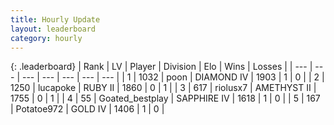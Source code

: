 ```yaml
---
title: Hourly Update
layout: leaderboard
category: hourly
---
```


{: .leaderboard}
| Rank | LV | Player | Division | Elo | Wins | Losses |
| --- | --- | --- | --- | --- | --- | --- |
| <span data-change="8">1</span> | 1032 | <span title="ID: 540690">poon</span> | DIAMOND IV | <span data-change="-337">1903</span> | <span data-change="-241">1</span> | <span data-change="-159">0</span> |
| <span data-change="23">2</span> | 1250 | <span title="ID: 41925">lucapoke</span> | RUBY II | <span data-change="-347">1860</span> | <span data-change="-78">0</span> | <span data-change="-42">1</span> |
| <span data-change="92">3</span> | 617 | <span title="ID: 170900">riolusx7</span> | AMETHYST II | <span data-change="-304">1755</span> | <span data-change="-125">0</span> | <span data-change="-130">1</span> |
| <span data-change="446">4</span> | 55 | <span title="ID: 752285">Goated_bestplay</span> | SAPPHIRE IV | <span data-change="-182">1618</span> | <span data-change="-67">1</span> | <span data-change="-178">0</span> |
| <span data-change="1000">5</span> | 167 | <span title="ID: 623163">Potatoe972</span> | GOLD IV | <span data-change="-87">1406</span> | <span data-change="-11">1</span> | <span data-change="-8">0</span> |